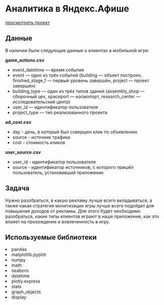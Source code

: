 # Аналитика в Яндекс.Афише

[просмотреть проект](https://nbviewer.jupyter.org/github/shdrn2402/Praktikum/blob/main/FoodMarket/FoodMarket.ipynb)

## Данные

В наличии были следующие данные о клиентах в мобильной игре:

**game_actions.csv**
- event_datetime — время события
- event — одно из трёх событий (building — объект построен, finished_stage_1 — первый уровень завершён, project — проект завершён)
- building_type — один из трёх типов здания (assembly_shop — сборочный цех, spaceport — космопорт, research_center — исследовательский центр)
- user_id — идентификатор пользователя
- project_type — тип реализованного проекта

**ad_cost.csv**
- day - день, в который был совершен клик по объявлению
- source - источник трафика
- cost - стоимость кликов

**user_source.csv**
- user_id - идентификатор пользователя
- source - идентификатор источников, с которого пришёл пользователь, установивший приложение

## Задача

Нужно разобраться, в какую рекламу лучше всего вкладываться, а также какая стратегия монетизации игры лучше всего подойдет для повышения доходов от рекламы. Для этого будет необходимо разобраться, какие типы клиентов играют в наше приложение, как это влияет на прохождение и вовлеченность в игру.  

## Используемые библиотеки
<li>pandas <li>matplotlib.pyplot  <li>numpy <li>math <li>seaborn <li>datetime <li>plotly.express <li>stats <li>graph_objects <li>display

